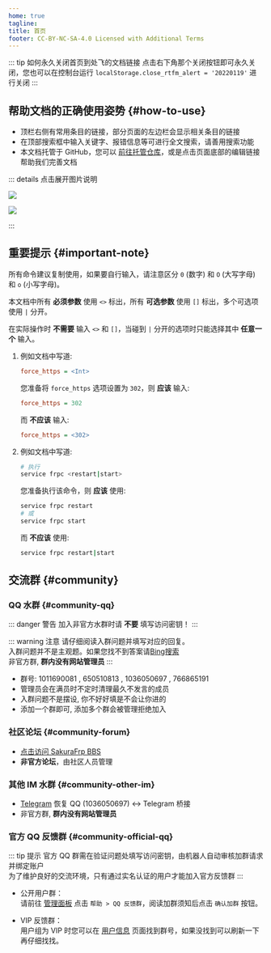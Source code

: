 ```yaml
---
home: true
tagline:
title: 首页
footer: CC-BY-NC-SA-4.0 Licensed with Additional Terms
---
```

 
::: tip 如何永久关闭首页到处飞的文档链接
点击右下角那个关闭按钮即可永久关闭，您也可以在控制台运行 `localStorage.close_rtfm_alert = '20220119'` 进行关闭
:::

## 帮助文档的正确使用姿势 {#how-to-use}

- 顶栏右侧有常用条目的链接，部分页面的左边栏会显示相关条目的链接
- 在顶部搜索框中输入关键字、报错信息等可进行全文搜索，请善用搜索功能
- 本文档托管于 GitHub，您可以 [前往托管仓库](https://github.com/natfrp/wiki)，或是点击页面底部的编辑链接帮助我们完善文档

::: details 点击展开图片说明

![](./_images/index-1.png)

![](./_images/index-2.png)

:::

## 重要提示 {#important-note}

所有命令建议复制使用，如果要自行输入，请注意区分 `0` (数字) 和 `O` (大写字母) 和 `o` (小写字母)。

本文档中所有 **必须参数** 使用 `<>` 标出，所有 **可选参数** 使用 `[]` 标出，多个可选项使用 `|` 分开。

在实际操作时 **不需要** 输入 `<>` 和 `[]`，当碰到 `|` 分开的选项时只能选择其中 **任意一个** 输入。

1. 例如文档中写道:

   ```ini
   force_https = <Int>
   ```

   您准备将 `force_https` 选项设置为 `302`，则 **应该** 输入:

   ```ini
   force_https = 302
   ```

   而 **不应该** 输入:

   ```ini
   force_https = <302>
   ```

2. 例如文档中写道:

   ```bash
   # 执行
   service frpc <restart|start>
   ```

   您准备执行该命令，则 **应该** 使用:

   ```bash
   service frpc restart
   # 或
   service frpc start
   ```

   而 **不应该** 使用:

   ```bash
   service frpc restart|start
   ```

## 交流群 {#community}

### QQ 水群 {#community-qq}

::: danger 警告
加入非官方水群时请 **不要** 填写访问密钥！
:::

::: warning 注意
请仔细阅读入群问题并填写对应的回复。  
入群问题并不是主观题。如果您找不到答案请[Bing搜索](https://www.bing.com/)  
非官方群, **群内没有网站管理员**
:::

- 群号: 1011690081 , 650510813 , 1036050697 , 766865191
- 管理员会在满员时不定时清理最久不发言的成员
- 入群问题不是摆设, 你不好好填是不会让你进的
- 添加一个群即可, 添加多个群会被管理拒绝加入

### 社区论坛 {#community-forum}

- [点击访问 SakuraFrp BBS](https://www.natfrpbbs.com)
- **非官方论坛**，由社区人员管理

### 其他 IM 水群 {#community-other-im}

- [Telegram](https://t.me/natfrp_unofficial) 恢复 QQ (1036050697) <-> Telegram 桥接
- 非官方群, **群内没有网站管理员**

### 官方 QQ 反馈群 {#community-official-qq}

::: tip 提示
官方 QQ 群需在验证问题处填写访问密钥，由机器人自动审核加群请求并绑定账户  
为了维护良好的交流环境，只有通过实名认证的用户才能加入官方反馈群
:::

- 公开用户群：  
  请前往 [管理面板](https://www.natfrp.com/user/) 点击 `帮助 > QQ 反馈群`，阅读加群须知后点击 `确认加群` 按钮。

- VIP 反馈群：  
  用户组为 VIP 时您可以在 [用户信息](https://www.natfrp.com/user/profile) 页面找到群号，如果没找到可以刷新一下再仔细找找。

